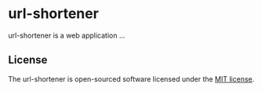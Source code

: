 # url-shortener

url-shortener is a web application ...


## License

The url-shortener is open-sourced software licensed under the [MIT license](http://opensource.org/licenses/MIT).
